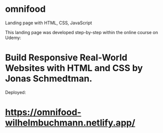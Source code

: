 # omnifood
Landing page with HTML, CSS, JavaScript


This landing page was developed step-by-step within the online course on Udemy: 
# Build Responsive Real-World Websites with HTML and CSS by Jonas Schmedtman.

Deployed:

# https://omnifood-wilhelmbuchmann.netlify.app/

